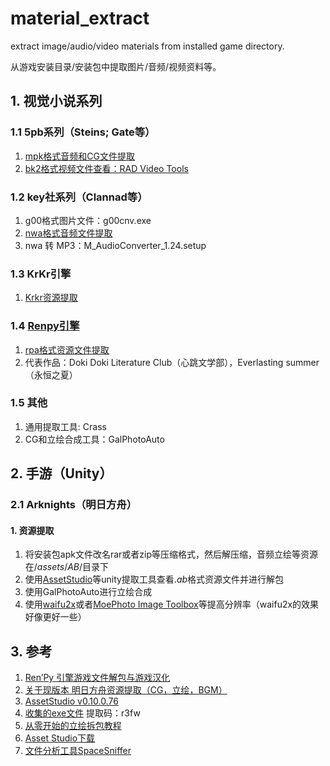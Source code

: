 # material_extract

extract image/audio/video materials from installed game directory. 

从游戏安装目录/安装包中提取图片/音频/视频资料等。

## 1. 视觉小说系列

### 1.1 5pb系列（Steins; Gate等）

1. [mpk格式音频和CG文件提取](https://github.com/rdavisau/sg-unpack)
2. [bk2格式视频文件查看：RAD Video Tools](http://www.radgametools.com/)

### 1.2 key社系列（Clannad等）

1. g00格式图片文件：g00cnv.exe
2. [nwa格式音频文件提取](https://github.com/hasenbanck/nwatowav)
3. nwa 转 MP3：M_AudioConverter_1.24.setup

### 1.3 KrKr引擎

1. [Krkr资源提取](https://github.com/xmoeproject/KrkrExtract)

### 1.4 [Renpy引擎](https://www.renpy.org/)

1. [rpa格式资源文件提取](https://github.com/Lattyware/unrpa)
2. 代表作品：Doki Doki Literature Club（心跳文学部），Everlasting summer（永恒之夏）

### 1.5 其他

1. 通用提取工具: Crass
2. CG和立绘合成工具：GalPhotoAuto


## 2. 手游（Unity）

### 2.1 Arknights（明日方舟）

#### 1. 资源提取

1. 将安装包apk文件改名rar或者zip等压缩格式，然后解压缩，音频立绘等资源在$/assets/AB/$目录下
2. 使用[AssetStudio](https://github.com/Perfare/AssetStudio)等unity提取工具查看$.ab$格式资源文件并进行解包
3. 使用GalPhotoAuto进行立绘合成
4. 使用[waifu2x](http://waifu2x.udp.jp/)或者[MoePhoto Image Toolbox](http://hgalgame.com/?p=610)等提高分辨率（waifu2x的效果好像更好一些）


## 3. 参考

1. [Ren’Py 引擎游戏文件解包与游戏汉化](https://doge.im/tools/extract-and-localize-renpy-game-files.html)
2. [关于现版本 明日方舟资源提取（CG，立绘，BGM） ](https://k1rito.github.io/posts/2873917882/)
3. [AssetStudio v0.10.0.76](https://www.perfare.net/1194.html)
4. [收集的exe文件](https://pan.baidu.com/s/1nSJ5grlSpyyrKJ-A7lu9MQ) 提取码：r3fw
5. [从零开始的立绘拆包教程](https://blog.csdn.net/Conyrol/article/details/96781786)
6. [Asset Studio下载]((https://ci.appveyor.com/project/Perfare/assetstudio/branch/master/artifacts))
7. [文件分析工具SpaceSniffer](http://www.uderzo.it/main_products/space_sniffer/download.html)

